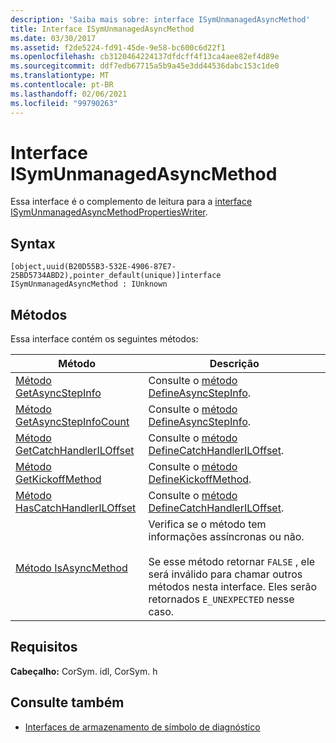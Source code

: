 ```yaml
---
description: 'Saiba mais sobre: interface ISymUnmanagedAsyncMethod'
title: Interface ISymUnmanagedAsyncMethod
ms.date: 03/30/2017
ms.assetid: f2de5224-fd91-45de-9e58-bc600c6d22f1
ms.openlocfilehash: cb3120464224137dfdcff4f13ca4aee82ef4d89e
ms.sourcegitcommit: ddf7edb67715a5b9a45e3dd44536dabc153c1de0
ms.translationtype: MT
ms.contentlocale: pt-BR
ms.lasthandoff: 02/06/2021
ms.locfileid: "99790263"
---
```

# <a name="isymunmanagedasyncmethod-interface"></a>Interface ISymUnmanagedAsyncMethod

Essa interface é o complemento de leitura para a [interface ISymUnmanagedAsyncMethodPropertiesWriter](isymunmanagedasyncmethodpropertieswriter-interface.md).  
  
## <a name="syntax"></a>Syntax  
  
```idl  
[object,uuid(B20D55B3-532E-4906-87E7-25BD5734ABD2),pointer_default(unique)]interface ISymUnmanagedAsyncMethod : IUnknown  
```  
  
## <a name="methods"></a>Métodos  

 Essa interface contém os seguintes métodos:  
  
|Método|Descrição|  
|------------|-----------------|  
|[Método GetAsyncStepInfo](isymunmanagedasyncmethod-getasyncstepinfo-method.md)|Consulte o [método DefineAsyncStepInfo](isymunmanagedasyncmethodpropertieswriter-defineasyncstepinfo-method.md).|  
|[Método GetAsyncStepInfoCount](isymunmanagedasyncmethod-getasyncstepinfocount-method.md)|Consulte o [método DefineAsyncStepInfo](isymunmanagedasyncmethodpropertieswriter-defineasyncstepinfo-method.md).|  
|[Método GetCatchHandlerILOffset](isymunmanagedasyncmethod-getcatchhandleriloffset-method.md)|Consulte o [método DefineCatchHandlerILOffset](isymunmanagedasyncmethodpropertieswriter-definecatchhandleriloffset-method.md).|  
|[Método GetKickoffMethod](isymunmanagedasyncmethod-getkickoffmethod-method.md)|Consulte o [método DefineKickoffMethod](isymunmanagedasyncmethodpropertieswriter-definekickoffmethod-method.md).|  
|[Método HasCatchHandlerILOffset](isymunmanagedasyncmethod-hascatchhandleriloffset-method.md)|Consulte o [método DefineCatchHandlerILOffset](isymunmanagedasyncmethodpropertieswriter-definecatchhandleriloffset-method.md).|  
|[Método IsAsyncMethod](isymunmanagedasyncmethod-isasyncmethod-method.md)|Verifica se o método tem informações assíncronas ou não.<br /><br /> Se esse método retornar `FALSE` , ele será inválido para chamar outros métodos nesta interface. Eles serão retornados `E_UNEXPECTED` nesse caso.|  
  
## <a name="requirements"></a>Requisitos  

 **Cabeçalho:** CorSym. idl, CorSym. h  
  
## <a name="see-also"></a>Consulte também

- [Interfaces de armazenamento de símbolo de diagnóstico](diagnostics-symbol-store-interfaces.md)
